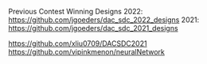 
Previous Contest Winning Designs
    2022: https://github.com/jgoeders/dac_sdc_2022_designs
    2021:  https://github.com/jgoeders/dac_sdc_2021_designs

https://github.com/xliu0709/DACSDC2021
https://github.com/vipinkmenon/neuralNetwork
